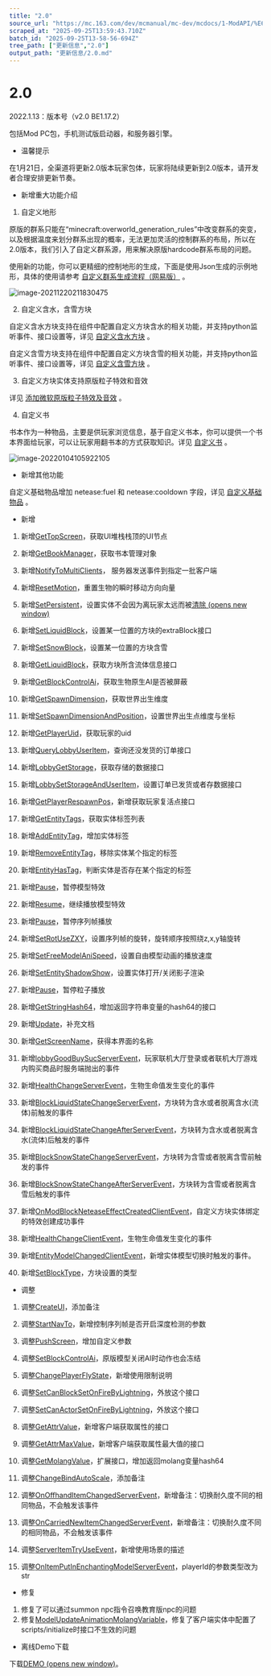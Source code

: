 ```yaml
---
title: "2.0"
source_url: "https://mc.163.com/dev/mcmanual/mc-dev/mcdocs/1-ModAPI/%E6%9B%B4%E6%96%B0%E4%BF%A1%E6%81%AF/2.0.html"
scraped_at: "2025-09-25T13:59:43.710Z"
batch_id: "2025-09-25T13-58-56-694Z"
tree_path: ["更新信息","2.0"]
output_path: "更新信息/2.0.md"
---
```


#  2.0

2022.1.13：版本号（v2.0 BE1.17.2）

包括Mod PC包，手机测试版启动器，和服务器引擎。

*   温馨提示

在1月21日，全渠道将更新2.0版本玩家包体，玩家将陆续更新到2.0版本，请开发者合理安排更新节奏。

*   新增重大功能介绍

1.  自定义地形

原版的群系只能在“minecraft:overworld\_generation\_rules”中改变群系的突变，以及根据温度来划分群系出现的概率，无法更加灵活的控制群系的布局，所以在2.0版本，我们引入了自定义群系源，用来解决原版hardcode群系布局的问题。

使用新的功能，你可以更精细的控制地形的生成，下面是使用Json生成的示例地形，具体的使用请参考 [自定义群系生成流程（网易版）](https://mc.163.com/dev/mcmanual/mc-dev/mcguide/20-玩法开发/15-自定义游戏内容/4-自定义维度/2-群系地貌.html#7.自定义群系生成流程（网易版）) 。

![image-20211220211830475](https://mc.163.com/dev/mcmanual/mc-dev/assets/img/image-20211220211830475.7cb375b1.png)

2.  自定义含水，含雪方块

自定义含水方块支持在组件中配置自定义方块含水的相关功能，并支持python监听事件、接口设置等，详见 [自定义含水方块](https://mc.163.com/dev/mcmanual/mc-dev/mcguide/20-玩法开发/15-自定义游戏内容/2-自定义方块/3-特殊方块/7-自定义含水方块.html) 。

自定义含雪方块支持在组件中配置自定义方块含雪的相关功能，并支持python监听事件、接口设置等，详见 [自定义含雪方块](https://mc.163.com/dev/mcmanual/mc-dev/mcguide/20-玩法开发/15-自定义游戏内容/2-自定义方块/3-特殊方块/9-自定义含雪方块.html) 。

3.  自定义方块实体支持原版粒子特效和音效

详见 [添加微软原版粒子特效及音效](https://mc.163.com/dev/mcmanual/mc-dev/mcguide/20-玩法开发/15-自定义游戏内容/2-自定义方块/4.1-自定义方块实体外观.html#添加微软原版粒子特效及音效) 。

4.  自定义书

书本作为一种物品，主要是供玩家浏览信息，基于自定义书本，你可以提供一个书本界面给玩家，可以让玩家用翻书本的方式获取知识。详见 [自定义书](https://mc.163.com/dev/mcmanual/mc-dev/mcguide/20-玩法开发/15-自定义游戏内容/5-自定义书本/01-自定义基础书本.html) 。

![image-20220104105922105](https://mc.163.com/dev/mcmanual/mc-dev/assets/img/image-20220104105922105.f991348f.png)

*   新增其他功能

自定义基础物品增加 netease:fuel 和 netease:cooldown 字段，详见 [自定义基础物品](https://mc.163.com/dev/mcmanual/mc-dev/mcguide/20-玩法开发/15-自定义游戏内容/1-自定义物品/1-自定义基础物品.html) 。

*   新增

1.  新增[GetTopScreen](/接口/自定义UI/通用#gettopscreen)，获取UI堆栈栈顶的UI节点
    
2.  新增[GetBookManager](/接口/自定义UI/自定义书本#getbookmanager)，获取书本管理对象
    
3.  新增[NotifyToMultiClients](/接口/通用/事件#notifytomulticlients)， 服务器发送事件到指定一批客户端
    
4.  新增[ResetMotion](/接口/实体/行为#resetmotion)，重置生物的瞬时移动方向向量
    
5.  新增[SetPersistent](/接口/实体/属性#setpersistent)，设置实体不会因为离玩家太远而被[清除 (opens new window)](https://zh.minecraft.wiki/w/%E7%94%9F%E6%88%90#.E5.9F.BA.E5.B2.A9.E7.89.88_2)
    
6.  新增[SetLiquidBlock](/接口/世界/方块管理#setliquidblock)，设置某一位置的方块的extraBlock接口
    
7.  新增[SetSnowBlock](/接口/世界/方块管理#setsnowblock)，设置某一位置的方块含雪
    
8.  新增[GetLiquidBlock](/接口/世界/方块管理#getliquidblock)，获取方块所含流体信息接口
    
9.  新增[GetBlockControlAi](/接口/实体/行为#getblockcontrolai)，获取生物原生AI是否被屏蔽
    
10.  新增[GetSpawnDimension](/接口/世界/地图#getspawndimension)，获取世界出生维度
     
11.  新增[SetSpawnDimensionAndPosition](/接口/世界/地图#setspawndimensionandposition)，设置世界出生点维度与坐标
     
12.  新增[GetPlayerUid](/接口/联机大厅#getplayeruid)，获取玩家的uid
     
13.  新增[QueryLobbyUserItem](/接口/联机大厅#querylobbyuseritem)，查询还没发货的订单接口
     
14.  新增[LobbyGetStorage](/接口/联机大厅#lobbygetstorage)，获取存储的数据接口
     
15.  新增[LobbySetStorageAndUserItem](/接口/联机大厅#lobbysetstorageanduseritem)，设置订单已发货或者存数据接口
     
16.  新增[GetPlayerRespawnPos](/接口/玩家/行为#getplayerrespawnpos)，新增获取玩家复活点接口
     
17.  新增[GetEntityTags](/接口/实体/标签#getentitytags)，获取实体标签列表
     
18.  新增[AddEntityTag](/接口/实体/标签#addentitytag)，增加实体标签
     
19.  新增[RemoveEntityTag](/接口/实体/标签#removeentitytag)，移除实体某个指定的标签
     
20.  新增[EntityHasTag](/接口/实体/标签#entityhastag)，判断实体是否存在某个指定的标签
     
21.  新增[Pause](/接口/特效/模型特效#pause)，暂停模型特效
     
22.  新增[Resume](/接口/特效/模型特效#resume)，继续播放模型特效
     
23.  新增[Pause](/接口/特效/序列帧#pause)，暂停序列帧播放
     
24.  新增[SetRotUseZXY](/接口/特效/序列帧#setrotusezxy)，设置序列帧的旋转，旋转顺序按照绕z,x,y轴旋转
     
25.  新增[SetFreeModelAniSpeed](/接口/模型#setfreemodelanispeed)，设置自由模型动画的播放速度
     
26.  新增[SetEntityShadowShow](/接口/模型#setentityshadowshow)，设置实体打开/关闭影子渲染
     
27.  新增[Pause](/接口/特效/粒子#pause)，暂停粒子播放
     
28.  新增[GetStringHash64](/接口/实体/molang#getstringhash64)，增加返回字符串变量的hash64的接口
     
29.  新增[Update](/接口/自定义UI/UI界面#update)，补充文档
     
30.  新增[GetScreenName](/接口/自定义UI/UI界面#getscreenname)，获得本界面的名称
     
31.  新增[lobbyGoodBuySucServerEvent](/事件/联机大厅#lobbygoodbuysucserverevent)，玩家联机大厅登录或者联机大厅游戏内购买商品时服务端抛出的事件
     
32.  新增[HealthChangeServerEvent](/事件/实体#healthchangeserverevent)，生物生命值发生变化的事件
     
33.  新增[BlockLiquidStateChangeServerEvent](/事件/方块#blockliquidstatechangeserverevent)，方块转为含水或者脱离含水(流体)前触发的事件
     
34.  新增[BlockLiquidStateChangeAfterServerEvent](/事件/方块#blockliquidstatechangeafterserverevent)，方块转为含水或者脱离含水(流体)后触发的事件
     
35.  新增[BlockSnowStateChangeServerEvent](/事件/方块#blocksnowstatechangeserverevent)，方块转为含雪或者脱离含雪前触发的事件
     
36.  新增[BlockSnowStateChangeAfterServerEvent](/事件/方块#blocksnowstatechangeafterserverevent)，方块转为含雪或者脱离含雪后触发的事件
     
37.  新增[OnModBlockNeteaseEffectCreatedClientEvent](/事件/方块#onmodblockneteaseeffectcreatedclientevent)，自定义方块实体绑定的特效创建成功事件
     
38.  新增[HealthChangeClientEvent](/事件/实体#healthchangeclientevent)，生物生命值发生变化的事件
     
39.  新增[EntityModelChangedClientEvent](/事件/实体#entitymodelchangedclientevent)，新增实体模型切换时触发的事件。
     
40.  新增[SetBlockType](/枚举值/SetBlockType)，方块设置的类型
     

*   调整

1.  调整[CreateUI](/接口/自定义UI/通用#createui)，添加备注
    
2.  调整[StartNavTo](/接口/玩家/导航#startnavto)，新增控制序列帧是否开启深度检测的参数
    
3.  调整[PushScreen](/接口/自定义UI/通用#pushscreen)，增加自定义参数
    
4.  调整[SetBlockControlAi](/接口/实体/行为#setblockcontrolai)，原版模型关闭AI时动作也会冻结
    
5.  调整[ChangePlayerFlyState](/接口/玩家/行为#changeplayerflystate)，新增使用限制说明
    
6.  调整[SetCanBlockSetOnFireByLightning](/接口/世界/游戏规则#setcanblocksetonfirebylightning)，外放这个接口
    
7.  调整[SetCanActorSetOnFireByLightning](/接口/世界/游戏规则#setcanactorsetonfirebylightning)，外放这个接口
    
8.  调整[GetAttrValue](/接口/实体/属性#getattrvalue)，新增客户端获取属性的接口
    
9.  调整[GetAttrMaxValue](/接口/实体/属性#getattrmaxvalue)，新增客户端获取属性最大值的接口
    
10.  调整[GetMolangValue](/接口/实体/molang#getmolangvalue)，扩展接口，增加返回molang变量hash64
     
11.  调整[ChangeBindAutoScale](/接口/自定义UI/UI界面#changebindautoscale)，添加备注
     
12.  调整[OnOffhandItemChangedServerEvent](/事件/物品#onoffhanditemchangedserverevent)，新增备注：切换耐久度不同的相同物品，不会触发该事件
     
13.  调整[OnCarriedNewItemChangedServerEvent](/事件/物品#oncarriednewitemchangedserverevent)，新增备注：切换耐久度不同的相同物品，不会触发该事件
     
14.  调整[ServerItemTryUseEvent](/事件/物品#serveritemtryuseevent)，新增使用场景的描述
     
15.  调整[OnItemPutInEnchantingModelServerEvent](/事件/物品#onitemputinenchantingmodelserverevent)，playerId的参数类型改为str
     

*   修复

1.  修复了可以通过summon npc指令召唤教育版npc的问题
2.  修复[ModelUpdateAnimationMolangVariable](/接口/虚拟世界/模型#modelupdateanimationmolangvariable)，修复了客户端实体中配置了scripts/initialize时接口不生效的问题

*   离线Demo下载

下载[DEMO (opens new window)](https://g79.gdl.netease.com/2.0DemoV4.zip)。